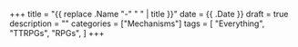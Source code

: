 +++
title = "{{ replace .Name "-" " " | title }}"
date = {{ .Date }}
draft = true
description = ""
categories = ["Mechanisms"]
tags = [
  "Everything",
  "TTRPGs",
  "RPGs",
]
+++

<!--more-->
